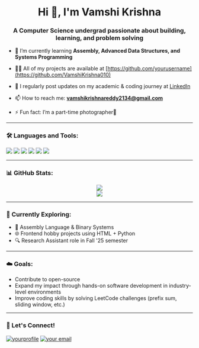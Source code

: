 <h1 align="center">Hi 👋, I'm Vamshi Krishna</h1>
<h3 align="center">A Computer Science undergrad passionate about building, learning, and problem solving</h3>

- 🌱 I’m currently learning **Assembly, Advanced Data Structures, and Systems Programming**

- 👨‍💻 All of my projects are available at [https://github.com/yourusername](https://github.com/VamshiKrishna010)

- 📝 I regularly post updates on my academic & coding journey at [LinkedIn](https://www.linkedin.com/in/vamshi-krishna-reddy-daggula-3269942b8/)

- 📫 How to reach me: **vamshikrishnareddy2134@gmail.com**

- ⚡ Fun fact: I’m a part-time photographer📸

---

### 🛠️ Languages and Tools:
<p align="left">
  <img src="https://img.shields.io/badge/C++-00599C?style=flat&logo=c%2B%2B&logoColor=white" />
  <img src="https://img.shields.io/badge/Python-3776AB?style=flat&logo=python&logoColor=white" />
  <img src="https://img.shields.io/badge/MySQL-4479A1?style=flat&logo=mysql&logoColor=white" />
  <img src="https://img.shields.io/badge/HTML5-E34F26?style=flat&logo=html5&logoColor=white" />
  <img src="https://img.shields.io/badge/Tkinter-FF6F61?style=flat&logo=python&logoColor=white" />
  <img src="https://img.shields.io/badge/VSCode-007ACC?style=flat&logo=visual-studio-code&logoColor=white" />
</p>

---

### 📊 GitHub Stats:
<p align="center">
  <img src="https://github-readme-stats.vercel.app/api?username=VamshiKrishna010&show_icons=true&theme=tokyonight" />
  <br/>
  <img src="https://github-readme-streak-stats.herokuapp.com?user=VamshiKrishna010&theme=tokyonight&hide_border=false" />
</p>

---

### 🧠 Currently Exploring:
- 🔲 Assembly Language & Binary Systems
- 🌐 Frontend hobby projects using HTML + Python
- 🔍 Research Assistant role in Fall '25 semester

---

### ☁️ Goals:
- Contribute to open-source
- Expand my impact through hands-on software development in industry-level environments
- Improve coding skills by solving LeetCode challenges (prefix sum, sliding window, etc.)

---

### 🎯 Let's Connect!
<p align="left">
  <a href="https://linkedin.com/in/yourprofile" target="blank"><img align="center" src="https://img.shields.io/badge/LinkedIn-blue?style=flat&logo=linkedin" alt="yourprofile" /></a>
  <a href="mailto:your.email@example.com" target="blank"><img align="center" src="https://img.shields.io/badge/Gmail-red?style=flat&logo=gmail" alt="your email" /></a>
</p>

<!--
**VamshiKrishna010/VamshiKrishna010** is a ✨ _special_ ✨ repository because its `README.md` (this file) appears on your GitHub profile.

Here are some ideas to get you started:

- 🔭 I’m currently working on ...
- 🌱 I’m currently learning ...
- 👯 I’m looking to collaborate on ...
- 🤔 I’m looking for help with ...
- 💬 Ask me about ...
- 📫 How to reach me: ...
- 😄 Pronouns: ...
- ⚡ Fun fact: ...
-->
